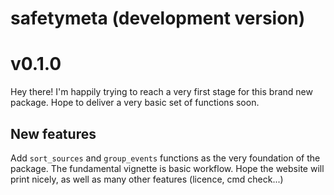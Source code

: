# safetymeta (development version)

# v0.1.0

Hey there! I'm happily trying to reach a very first stage for this 
brand new package. Hope to deliver a very basic set of functions soon.

## New features

Add `sort_sources` and `group_events` functions as the very foundation of the
package. The fundamental vignette is basic workflow.
Hope the website will print nicely, as well as many other features (licence, cmd
check...)
